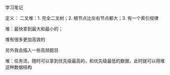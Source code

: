 学习笔记

定义：
二叉堆：1. 完全二叉树；2. 根节点比左右节点都大；3. 有一个索引规律

堆：最快拿到最大和最小的；

堆有很多更加高效的 


另外我会插入一些高频题目

堆：任务流，随时可以拿到优先级最高的，和优先级最低的数据，此时就可以用堆这种数据结构